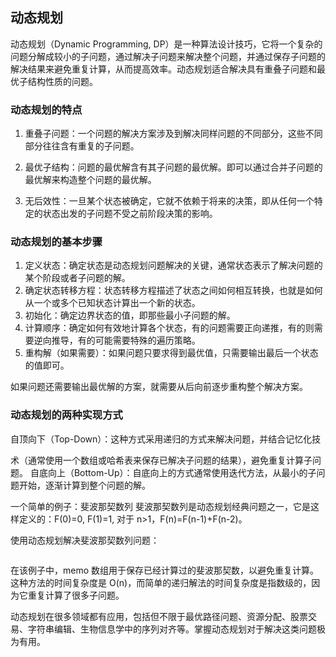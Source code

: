 ## 动态规划

动态规划（Dynamic Programming, DP）是一种算法设计技巧，它将一个复杂的问题分解成较小的子问题，通过解决子问题来解决整个问题，并通过保存子问题的解决结果来避免重复计算，从而提高效率。动态规划适合解决具有重叠子问题和最优子结构性质的问题。

### 动态规划的特点

1. 重叠子问题：一个问题的解决方案涉及到解决同样问题的不同部分，这些不同部分往往含有重复的子问题。

2. 最优子结构：问题的最优解含有其子问题的最优解。即可以通过合并子问题的最优解来构造整个问题的最优解。
3. 无后效性：一旦某个状态被确定，它就不依赖于将来的决策，即从任何一个特定的状态出发的子问题不受之前阶段决策的影响。

### 动态规划的基本步骤
1. 定义状态：确定状态是动态规划问题解决的关键，通常状态表示了解决问题的某个阶段或者子问题的解。
2. 确定状态转移方程：状态转移方程描述了状态之间如何相互转换，也就是如何从一个或多个已知状态计算出一个新的状态。
3. 初始化：确定边界状态的值，即那些最小子问题的解。
4. 计算顺序：确定如何有效地计算各个状态，有的问题需要正向递推，有的则需要逆向推导，有的可能需要特殊的遍历策略。
5. 重构解（如果需要）：如果问题只要求得到最优值，只需要输出最后一个状态的值即可。

如果问题还需要输出最优解的方案，就需要从后向前逐步重构整个解决方案。

### 动态规划的两种实现方式

自顶向下（Top-Down）：这种方式采用递归的方式来解决问题，并结合记忆化技

术（通常使用一个数组或哈希表来保存已解决子问题的结果），避免重复计算子问题。
自底向上（Bottom-Up）：自底向上的方式通常使用迭代方法，从最小的子问题开始，逐渐计算到整个问题的解。

一个简单的例子：斐波那契数列
斐波那契数列是动态规划经典问题之一，它是这样定义的：F(0)=0, F(1)=1, 对于 n>1，F(n)=F(n-1)+F(n-2)。

使用动态规划解决斐波那契数列问题：
```js
```
在该例子中，memo 数组用于保存已经计算过的斐波那契数，以避免重复计算。这种方法的时间复杂度是 O(n)，而简单的递归解法的时间复杂度是指数级的，因为它重复计算了很多子问题。

动态规划在很多领域都有应用，包括但不限于最优路径问题、资源分配、股票交易、字符串编辑、生物信息学中的序列对齐等。掌握动态规划对于解决这类问题极为有用。
